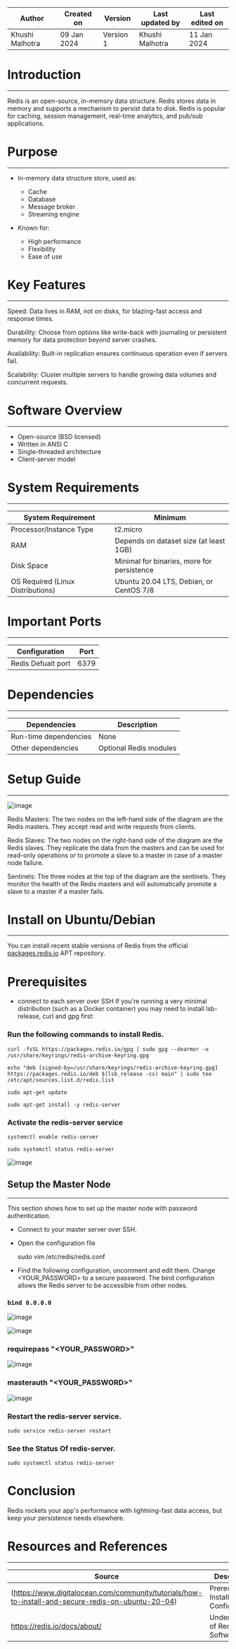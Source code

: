 

|   Author        |  Created on   |  Version   | Last updated by  | Last edited on |
| --------------- | --------------| -----------|----------------- | -------------- |
| Khushi Malhotra |  09 Jan 2024  |  Version 1 | Khushi Malhotra  | 11 Jan 2024    |


# Introduction
-----------------------------------------------------------------------------------------------------------------------------------------------------------
Redis is an open-source, in-memory data structure. Redis stores data in memory and supports a mechanism to persist data to disk. Redis is popular for caching, session management, real-time analytics, and pub/sub applications.

# Purpose
---------------------------------------------------------------------------------------------------------------------------------------------------------
   
- In-memory data structure store, used as:
	- Cache
	- Database
	- Message broker
	- Streaming engine

- Known for:
	- High performance
	- Flexibility
	- Ease of use 
 

# Key Features
---------------------------------------------------------------------------------------------------------------------------------------------------------

Speed: Data lives in RAM, not on disks, for blazing-fast access and response times.

Durability: Choose from options like write-back with journaling or persistent memory for data protection beyond server crashes.

Availability: Built-in replication ensures continuous operation even if servers fail.

Scalability: Cluster multiple servers to handle growing data volumes and concurrent requests.

# Software Overview
---------------------------------------------------------------------------------------------------------------------------------------------------------
- Open-source (BSD licensed)
- Written in ANSI C
- Single-threaded architecture
- Client-server model

# System Requirements
---------------------------------------------------------------------------------------------------------------------------------------------------------
|   System Requirement              |             Minimum                        |
|-----------------------------------|--------------------------------------------|
| Processor/Instance Type           |             t2.micro                       | 
| RAM                               | Depends on dataset size (at least 1GB)     |
| Disk Space                        | Minimal for binaries, more for persistence |            
| OS Required (Linux Distributions) | Ubuntu 20.04 LTS, Debian, or CentOS 7/8    |

# Important Ports
---------------------------------------------------------------------------------------------------------------------------------------------------------

| Configuration       | Port  | 
| ------------------- |-------|
| Redis Defualt port  | 6379  |

                                                                   
# Dependencies
---------------------------------------------------------------------------------------------------------------------------------------------------------

| Dependencies           | Description            | 
| ---------------------- |------------------------|           
| Run-time dependencies  | None                   |
| Other dependencies     | Optional Redis modules |


# Setup Guide
---------------------------------------------------------------------------------------------------------------------------------------------------------
![image](https://github.com/avengers-p7/Documentation/assets/156056460/1f731c1d-e0d3-4f91-aa93-3f9ac6b8830e)

Redis Masters: The two nodes on the left-hand side of the diagram are the Redis masters. They accept read and write requests from clients.

Redis Slaves: The two nodes on the right-hand side of the diagram are the Redis slaves. They replicate the data from the masters and can be used for read-only operations or to promote a slave to a master in case of a master node failure.

Sentinels: The three nodes at the top of the diagram are the sentinels. They monitor the health of the Redis masters and will automatically promote a slave to a master if a master fails.

# Install on Ubuntu/Debian
---------------------------------------------------------------------------------------------------------------------------------------------------------
You can install recent stable versions of Redis from the official [packages.redis.io](http://packages.redis.io/) APT repository.

# Prerequisites
- connect to each server over SSH
If you're running a very minimal distribution (such as a Docker container) you may need to install lsb-release, curl and gpg first:

### Run the following commands to install Redis.

    curl -fsSL https://packages.redis.io/gpg | sudo gpg --dearmor -o /usr/share/keyrings/redis-archive-keyring.gpg 
	
    echo "deb [signed-by=/usr/share/keyrings/redis-archive-keyring.gpg] https://packages.redis.io/deb $(lsb_release -cs) main" | sudo tee /etc/apt/sources.list.d/redis.list
	
    sudo apt-get update
		
    sudo apt-get install -y redis-server

### Activate the redis-server service 

    systemctl enable redis-server

    sudo systemctl status redis-server
    
![image](https://github.com/avengers-p7/Documentation/assets/156056709/08ff7613-3f5f-4ffa-9213-40d50f320156)

## Setup the Master Node
---------------------------------------------------------------------------------------------------------------------------------------------------------
This section shows how to set up the master node with password authentication.
- Connect to your master server over SSH.
- Open the configuration file 
 
    sudo vim /etc/redis/redis.conf

- Find the following configuration, uncomment and edit them. Change <YOUR_PASSWORD> to a secure password. The bind configuration allows the Redis server 
  to be accessible from other nodes.

### `bind 0.0.0.0`
  
![image](https://github.com/avengers-p7/Documentation/assets/156056709/165b85e3-db1d-406c-87db-f09d2b16500f)


![image](https://github.com/avengers-p7/Documentation/assets/156056709/3fec53be-b18b-42b2-9c6a-61fb9a780ecd)


### requirepass "<YOUR_PASSWORD>"

![image](https://github.com/avengers-p7/Documentation/assets/156056709/4b97dec8-8481-4b53-b488-9681d61df26b)


###  masterauth "<YOUR_PASSWORD>"

![image](https://github.com/avengers-p7/Documentation/assets/156056709/99c6cab1-bcf7-4bd1-bff9-d59803e1f459)



### Restart the redis-server service.

    sudo service redis-server restart
    
### See the Status Of redis-server.

    sudo systemctl status redis-server

# Conclusion

Redis rockets your app's performance with lightning-fast data access, but keep your persistence needs elsewhere.

# Resources and References
---------------------------------------------------------------------------------------------------------------------------------------------------------
|  Source                  |                Description | 
| ------------------------ |----------------------------|
|(https://www.digitalocean.com/community/tutorials/how-to-install-and-secure-redis-on-ubuntu-20-04) | Prerequisites, Installation & Configuration |
|https://redis.io/docs/about/           | Understanding of Redis Software  |



